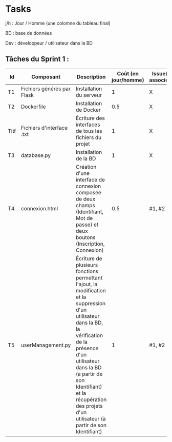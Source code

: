 # Tasks

j/h : Jour / Homme (une colomne du tableau final)

BD : base de données

Dev : développeur / utilisateur dans la BD

## Tâches du Sprint 1 :

| Id | Composant | Description | Coût (en jour/homme) | Issue(s) associé(s)
| --- | --- | --- | --- | --- |
| T1 | Fichiers générés par Flask | Installation du serveur | 1 | X |
| T2 | Dockerfile | Installation de Docker | 0.5 | X |
| Titf | Fichiers d'interface .txt | Écriture des interfaces de tous les fichiers du projet | 1 | X |
| T3 | database.py | Installation de la BD | 1 | X |
| T4 | connexion.html | Création d'une interface de connexion composée de deux champs (Identifiant, Mot de passe) et deux boutons (Inscription, Connexion) | 0.5 | #1, #2 |
| T5 | userManagement.py | Écriture de plusieurs fonctions permettant l'ajout, la modification et la suppression d'un utilisateur dans la BD, la vérification de la présence d'un utilisateur dans la BD (à partir de son Identifiant) et la récupération des projets d'un utilisateur (à partir de son Identifiant) | 1 | #1, #2 |

